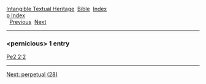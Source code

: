 [Intangible Textual Heritage](../../index)  [Bible](../index) 
[Index](index)   
[p Index](_p_)  
  [Previous](c08421)  [Next](c08423) 

------------------------------------------------------------------------

### &lt;pernicious&gt; 1 entry

[Pe2 2:2](../kjv/pe2002.htm#002)  

------------------------------------------------------------------------

[Next: perpetual (28)](c08423)
